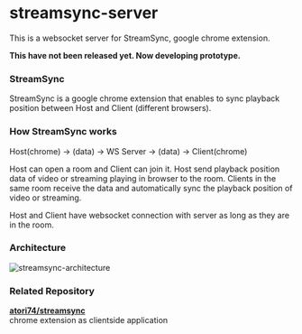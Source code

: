 # streamsync-server

This is a websocket server for StreamSync, google chrome extension.

**This have not been released yet. Now developing prototype.**

### StreamSync

StreamSync is a google chrome extension that enables to sync playback position between Host and Client (different browsers).

### How StreamSync works

Host(chrome) -> (data) -> WS Server -> (data) -> Client(chrome)

Host can open a room and Client can join it.
Host send playback position data of video or streaming playing in browser to the room.
Clients in the same room receive the data and automatically sync the playback position of video or streaming. 

Host and Client have websocket connection with server as long as they are in the room.

### Architecture

![streamsync-architecture](https://user-images.githubusercontent.com/36187588/115284798-1a12dc80-a188-11eb-9105-2883d00cdc8d.png)

### Related Repository

**[atori74/streamsync](https://github.com/atori74/streamsync)**  
chrome extension as clientside application
